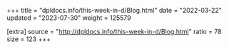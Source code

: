 +++
title = "dpldocs.info/this-week-in-d/Blog.html"
date = "2022-03-22"
updated = "2023-07-30"
weight = 125579

[extra]
source = "http://dpldocs.info/this-week-in-d/Blog.html"
ratio = 78
size = 123
+++
